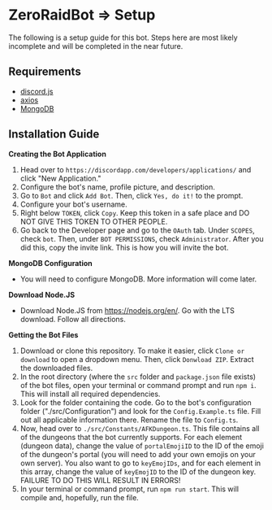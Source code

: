 # ZeroRaidBot ⇒ Setup
The following is a setup guide for this bot. Steps here are most likely incomplete and will be completed in the near future.

## Requirements
- [discord.js](https://discord.js.org/#/)
- [axios](https://www.npmjs.com/package/axios)
- [MongoDB](https://www.mongodb.com/)

## Installation Guide
**Creating the Bot Application**
1. Head over to `https://discordapp.com/developers/applications/` and click "New Application."
2. Configure the bot's name, profile picture, and description.
3. Go to `Bot` and click `Add Bot`. Then, click `Yes, do it!` to the prompt.
4. Configure your bot's username.
5. Right below `TOKEN`, click `Copy`. Keep this token in a safe place and DO NOT GIVE THIS TOKEN TO OTHER PEOPLE.
6. Go back to the Developer page and go to the `OAuth` tab. Under `SCOPES`, check `bot`. Then, under `BOT PERMISSIONS`, check `Administrator`. After you did this, copy the invite link. This is how you will invite the bot.

**MongoDB Configuration**
- You will need to configure MongoDB. More information will come later.

**Download Node.JS**
- Download Node.JS from https://nodejs.org/en/. Go with the LTS download. Follow all directions.

**Getting the Bot Files**
1. Download or clone this repository. To make it easier, click `Clone or download` to open a dropdown menu. Then, click `Donwload ZIP`. Extract the downloaded files.
2. In the root directory (where the `src` folder and `package.json` file exists) of the bot files, open your terminal or command prompt and run `npm i`. This will install all required dependencies.
3. Look for the folder containing the code. Go to the bot's configuration folder ("./src/Configuration") and look for the `Config.Example.ts` file. Fill out all applicable information there. Rename the file to `Config.ts`. 
4. Now, head over to `./src/Constants/AFKDungeon.ts`. This file contains all of the dungeons that the bot currently supports. For each element (dungeon data), change the value of `portalEmojiID` to the ID of the emoji of the dungeon's portal (you will need to add your own emojis on your own server). You also want to go to `keyEmojIDs`, and for each element in this array, change the value of `keyEmojID` to the ID of the dungeon key. FAILURE TO DO THIS WILL RESULT IN ERRORS! 
5. In your terminal or command prompt, run `npm run start`. This will compile and, hopefully, run the file.